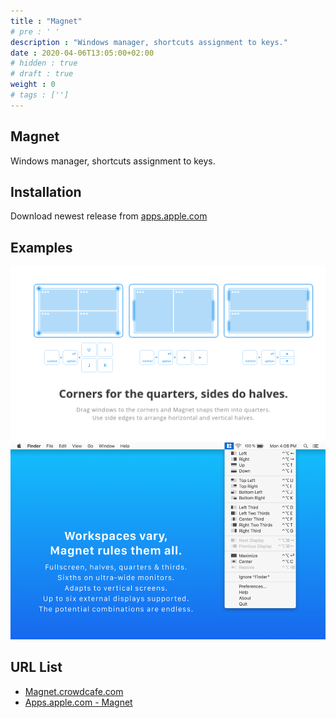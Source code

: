 ```yaml
---
title : "Magnet"
# pre : ' '
description : "Windows manager, shortcuts assignment to keys."
date : 2020-04-06T13:05:00+02:00
# hidden : true
# draft : true
weight : 0
# tags : ['']
---
```


## Magnet

Windows manager, shortcuts assignment to keys.

## Installation

Download newest release from [apps.apple.com](https://apps.apple.com/app/magnet/id441258766?mt=12)

## Examples

![Example](images/example-1.png)
![Example](images/example-2.png)

## URL List

* [Magnet.crowdcafe.com](https://magnet.crowdcafe.com/)
* [Apps.apple.com - Magnet](https://apps.apple.com/app/magnet/id441258766?mt=12)

